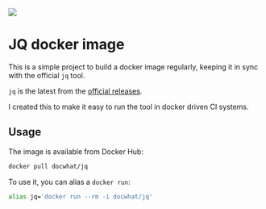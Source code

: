 ![](https://github.com/docwhat/jq-docker/workflows/Publish%20Docker/badge.svg)


# JQ docker image

This is a simple project to build a docker image regularly, keeping it in sync with the official `jq` tool.

`jq` is the latest from the [official releases](https://github.com/stedolan/jq/releases).

I created this to make it easy to run the tool in docker driven CI systems.

## Usage

The image is available from Docker Hub:

```sh
docker pull docwhat/jq
```

To use it, you can alias a `docker run`:

```sh
alias jq='docker run --rm -i docwhat/jq'
```
